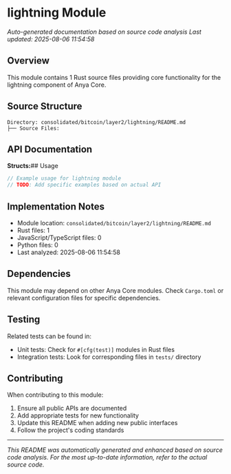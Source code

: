 # lightning Module

*Auto-generated documentation based on source code analysis*
*Last updated: 2025-08-06 11:54:58*

## Overview

This module contains 1 Rust source files providing core functionality for the lightning component of Anya Core.

## Source Structure

```
Directory: consolidated/bitcoin/layer2/lightning/README.md
├── Source Files:
```

## API Documentation

**Structs:**## Usage

```rust
// Example usage for lightning module
// TODO: Add specific examples based on actual API
```

## Implementation Notes

- Module location: `consolidated/bitcoin/layer2/lightning/README.md`
- Rust files: 1
- JavaScript/TypeScript files: 0
- Python files: 0
- Last analyzed: 2025-08-06 11:54:58

## Dependencies

This module may depend on other Anya Core modules. Check `Cargo.toml` or relevant configuration files for specific dependencies.

## Testing

Related tests can be found in:
- Unit tests: Check for `#[cfg(test)]` modules in Rust files
- Integration tests: Look for corresponding files in `tests/` directory

## Contributing

When contributing to this module:
1. Ensure all public APIs are documented
2. Add appropriate tests for new functionality
3. Update this README when adding new public interfaces
4. Follow the project's coding standards

---
*This README was automatically generated and enhanced based on source code analysis.*
*For the most up-to-date information, refer to the actual source code.*

